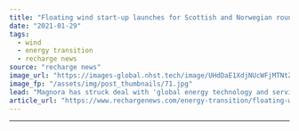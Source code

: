 ```yaml
---
title: "Floating wind start-up launches for Scottish and Norwegian rounds with mystery partner"
date: "2021-01-29"
tags: 
  - wind
  - energy transition
  - recharge news
source: "recharge news"
image_url: "https://images-global.nhst.tech/image/UHdDaE1XdjNUcWFjMTNtZnJrVTk2d3dHTkR4Vm0yNGNUUkZLNmx5dyt0UT0=/nhst/binary/bdb7406f9d7c42e0c220a623c366942f"
image_fp: "/assets/img/post_thumbnails/71.jpg"
lead: "Magnora has struck deal with 'global energy technology and service company' to launch into rapidly emerging market"
article_url: "https://www.rechargenews.com/energy-transition/floating-wind-start-up-launches-for-scottish-and-norwegian-rounds-with-mystery-partner/2-1-953841"
---
```


---
